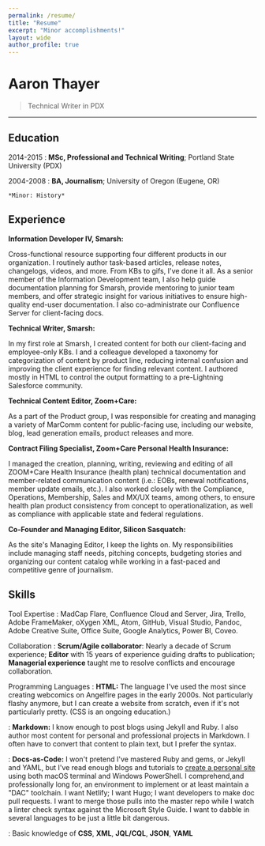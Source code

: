 ```yaml
---
permalink: /resume/
title: "Resume"
excerpt: "Minor accomplishments!"
layout: wide
author_profile: true
---
```

# Aaron Thayer
> Technical Writer in PDX
-------------------

Education
---------

2014-2015
:   **MSc, Professional and Technical Writing**; Portland State University (PDX)

2004-2008
:   **BA, Journalism**; University of Oregon (Eugene, OR)

    *Minor: History*

Experience
----------

**Information Developer IV, Smarsh:**

Cross-functional resource supporting four different products in our organization. I routinely author task-based articles, release notes, changelogs, videos, and more. From KBs to gifs, I've done it all. As a senior member of the Information Development team, I also help guide documentation planning for Smarsh, provide mentoring to junior team members, and offer strategic insight for various initiatives to ensure high-quality end-user documentation. I also co-administrate our Confluence Server for client-facing docs.

**Technical Writer, Smarsh:**

In my first role at Smarsh, I created content for both our client-facing and employee-only KBs. I and a colleague developed a taxonomy for categorization of content by product line, reducing internal confusion and improving the client experience for finding relevant content. I authored mostly in HTML to control the output formatting to a pre-Lightning Salesforce community.

**Technical Content Editor, Zoom+Care:**

As a part of the Product group, I was responsible for creating and managing a variety of MarComm content for public-facing use, including our website, blog, lead generation emails, product releases and more.

**Contract Filing Specialist, Zoom+Care Personal Health Insurance:**

I managed the creation, planning, writing, reviewing and editing of all ZOOM+Care Health Insurance (health plan) technical documentation and member-related communication content (i.e.: EOBs, renewal notifications, member update emails, etc.). I also worked closely with the Compliance, Operations, Membership, Sales and MX/UX teams, among others, to ensure health plan product consistency from concept to operationalization, as well as compliance with applicable state and federal regulations.

**Co-Founder and Managing Editor, Silicon Sasquatch:**

As the site's Managing Editor, I keep the lights on. My responsibilities include managing staff needs, pitching concepts, budgeting stories and organizing our content catalog while working in a fast-paced and competitive genre of journalism.

Skills
--------------------

Tool Expertise
:   MadCap Flare, Confluence Cloud and Server, Jira, Trello,
Adobe FrameMaker, oXygen XML, Atom, GitHub, Visual Studio, Pandoc, Adobe Creative Suite, Office Suite, Google Analytics, Power BI, Coveo.

Collaboration
:   **Scrum/Agile collaborator**: Nearly a decade of Scrum experience; **Editor** with 15 years of experience guiding drafts to publication; **Managerial experience** taught me to resolve conflicts and encourage collaboration.

Programming Languages
:   **HTML:** The language I've used the most since creating webcomics on Angelfire pages in the early 2000s. Not particularly flashy anymore, but I can create a website from scratch, even if it's not particularly pretty. (CSS is an ongoing education.)


:   **Markdown:** I know enough to post blogs using Jekyll and Ruby. I also author most content for personal and professional projects in Markdown. I often have to convert that content to plain text, but I prefer the syntax.


:   **Docs-as-Code:** I won't pretend I've mastered Ruby and gems, or Jekyll and YAML, but I've read enough blogs and tutorials to [create a personal site][ref] using both macOS terminal and Windows PowerShell. I comprehend,and professionally long for, an environment to implement or at least maintain a "DAC" toolchain. I want Netlify; I want Hugo; I want developers to make doc pull requests. I want to merge those pulls into the master repo while I watch a linter check syntax against the Microsoft Style Guide. I want to dabble in several languages to be just a little bit dangerous.

:   Basic knowledge of **CSS**, **XML**, **JQL/CQL**, **JSON**, **YAML**

[ref]: https://github.com/a-thay

